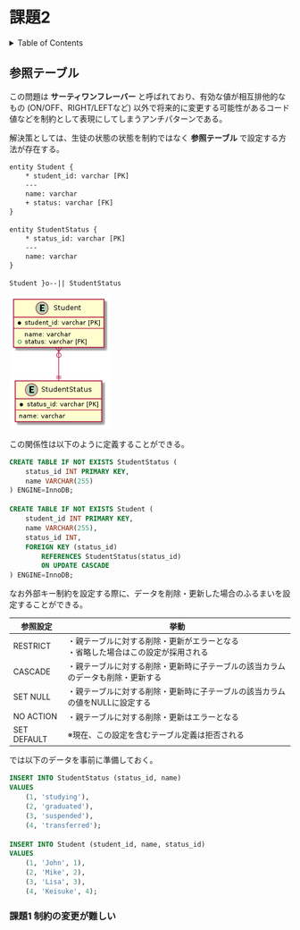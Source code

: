 # 課題2

<!-- START doctoc generated TOC please keep comment here to allow auto update -->
<!-- DON'T EDIT THIS SECTION, INSTEAD RE-RUN doctoc TO UPDATE -->
<details>
<summary>Table of Contents</summary>

- [参照テーブル](#%E5%8F%82%E7%85%A7%E3%83%86%E3%83%BC%E3%83%96%E3%83%AB)
  - [課題1 制約の変更が難しい](#%E8%AA%B2%E9%A1%8C1-%E5%88%B6%E7%B4%84%E3%81%AE%E5%A4%89%E6%9B%B4%E3%81%8C%E9%9B%A3%E3%81%97%E3%81%84)

</details>
<!-- END doctoc generated TOC please keep comment here to allow auto update -->

## 参照テーブル

この問題は **サーティワンフレーバー** と呼ばれており、有効な値が相互排他的なもの (ON/OFF、RIGHT/LEFTなど) 以外で将来的に変更する可能性があるコード値などを制約として表現にしてしまうアンチパターンである。

解決策としては、生徒の状態の状態を制約ではなく **参照テーブル** で設定する方法が存在する。

```puml
entity Student {
    * student_id: varchar [PK]
    ---
    name: varchar
    + status: varchar [FK]
}

entity StudentStatus {
    * status_id: varchar [PK]
    ---
    name: varchar
}

Student }o--|| StudentStatus
```

![](../assets/answer.png)

この関係性は以下のように定義することができる。

```sql
CREATE TABLE IF NOT EXISTS StudentStatus (
    status_id INT PRIMARY KEY,
    name VARCHAR(255)
) ENGINE=InnoDB;

CREATE TABLE IF NOT EXISTS Student (
    student_id INT PRIMARY KEY,
    name VARCHAR(255),
    status_id INT,
    FOREIGN KEY (status_id)
        REFERENCES StudentStatus(status_id)
        ON UPDATE CASCADE
) ENGINE=InnoDB;
```

なお外部キー制約を設定する際に、データを削除・更新した場合のふるまいを設定することができる。

| 参照設定    | 挙動                                                                                 | 
| ----------- | ------------------------------------------------------------------------------------ | 
| RESTRICT    | ・親テーブルに対する削除・更新がエラーとなる<br>・省略した場合はこの設定が採用される | 
| CASCADE     | ・親テーブルに対する削除・更新時に子テーブルの該当カラムのデータも削除・更新する     | 
| SET NULL    | ・親テーブルに対する削除・更新時に子テーブルの該当カラムの値をNULLに設定する         | 
| NO ACTION   | ・親テーブルに対する削除・更新はエラーとなる                                         | 
| SET DEFAULT | ※現在、この設定を含むテーブル定義は拒否される                                       | 

では以下のデータを事前に準備しておく。

```sql
INSERT INTO StudentStatus (status_id, name)
VALUES
    (1, 'studying'),
    (2, 'graduated'),
    (3, 'suspended'),
    (4, 'transferred');

INSERT INTO Student (student_id, name, status_id)
VALUES
    (1, 'John', 1),
    (2, 'Mike', 2),
    (3, 'Lisa', 3),
    (4, 'Keisuke', 4);
```

### 課題1 制約の変更が難しい
